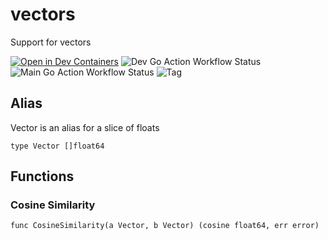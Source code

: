 # vectors
Support for vectors

[![Open in Dev Containers](https://img.shields.io/static/v1?label=Dev%20Containers&message=Open&color=blue&logo=visualstudiocode)](https://vscode.dev/redirect?url=vscode://ms-vscode-remote.remote-containers/cloneInVolume?url=https://github.com/SPANDigital/vectors)
![Dev Go Action Workflow Status](https://img.shields.io/github/actions/workflow/status/spandigital/vectors/go.yml?branch=dev&label=dev)
![Main Go Action Workflow Status](https://img.shields.io/github/actions/workflow/status/spandigital/vectors/go.yml?branch=main&label=main)
![Tag](https://img.shields.io/github/v/tag/SPANDigital/vectors)

## Alias

Vector is an alias for a slice of floats
```
type Vector []float64
```

## Functions

### Cosine Similarity

```
func CosineSimilarity(a Vector, b Vector) (cosine float64, err error)
```
